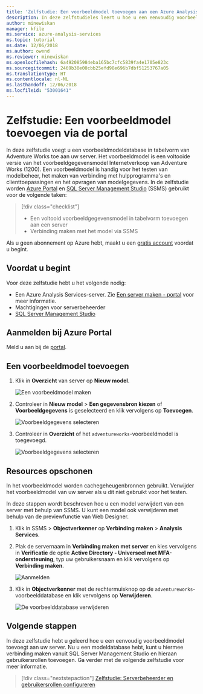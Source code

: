 ```yaml
---
title: 'Zelfstudie: Een voorbeeldmodel toevoegen aan een Azure Analysis Services-server | Microsoft Docs'
description: In deze zelfstudieles leert u hoe u een eenvoudig voorbeeldmodel toevoegt in Azure Analysis Services.
author: minewiskan
manager: kfile
ms.service: azure-analysis-services
ms.topic: tutorial
ms.date: 12/06/2018
ms.author: owend
ms.reviewer: minewiskan
ms.openlocfilehash: 6a492085984eba165bc7cfc5839fa4e1705e823c
ms.sourcegitcommit: 2469b30e00cbb25efd98e696b7dbf51253767a05
ms.translationtype: HT
ms.contentlocale: nl-NL
ms.lasthandoff: 12/06/2018
ms.locfileid: "53001641"
---
```

# <a name="tutorial-add-a-sample-model-from-the-portal"></a>Zelfstudie: Een voorbeeldmodel toevoegen via de portal

In deze zelfstudie voegt u een voorbeeldmodeldatabase in tabelvorm van Adventure Works toe aan uw server. Het voorbeeldmodel is een voltooide versie van het voorbeeldgegevensmodel Internetverkoop van Adventure Works (1200). Een voorbeeldmodel is handig voor het testen van modelbeheer, het maken van verbinding met hulpprogramma's en clienttoepassingen en het opvragen van modelgegevens. In de zelfstudie worden [Azure Portal](https://portal.azure.com) en [SQL Server Management Studio](/sql/ssms/download-sql-server-management-studio-ssms) (SSMS) gebruikt voor de volgende taken: 

> [!div class="checklist"]
> * Een voltooid voorbeeldgegevensmodel in tabelvorm toevoegen aan een server 
> * Verbinding maken met het model via SSMS

Als u geen abonnement op Azure hebt, maakt u een [gratis account](https://azure.microsoft.com/free/) voordat u begint.

## <a name="before-you-begin"></a>Voordat u begint

Voor deze zelfstudie hebt u het volgende nodig:

- Een Azure Analysis Services-server. Zie [Een server maken - portal](analysis-services-create-server.md) voor meer informatie.
- Machtigingen voor serverbeheerder
- [SQL Server Management Studio](https://docs.microsoft.com/sql/ssms/download-sql-server-management-studio-ssms)


## <a name="sign-in-to-the-azure-portal"></a>Aanmelden bij Azure Portal

Meld u aan bij de [portal](https://portal.azure.com/).

## <a name="add-a-sample-model"></a>Een voorbeeldmodel toevoegen

1. Klik in **Overzicht** van server op **Nieuw model**.

    ![Een voorbeeldmodel maken](./media/analysis-services-create-sample-model/aas-create-sample-new-model.png)

2. Controleer in **Nieuw model** > **Een gegevensbron kiezen** of **Voorbeeldgegevens** is geselecteerd en klik vervolgens op **Toevoegen**.

    ![Voorbeeldgegevens selecteren](./media/analysis-services-create-sample-model/aas-create-sample-data.png)

3. Controleer in **Overzicht** of het `adventureworks`-voorbeeldmodel is toegevoegd.

    ![Voorbeeldgegevens selecteren](./media/analysis-services-create-sample-model/aas-create-sample-verify.png)


## <a name="clean-up-resources"></a>Resources opschonen

In het voorbeeldmodel worden cachegeheugenbronnen gebruikt. Verwijder het voorbeeldmodel van uw server als u dit niet gebruikt voor het testen.

In deze stappen wordt beschreven hoe u een model verwijdert van een server met behulp van SSMS. U kunt een model ook verwijderen met behulp van de previewfunctie van Web Designer.

1. Klik in SSMS > **Objectverkenner** op **Verbinding maken** > **Analysis Services**.

2. Plak de servernaam in **Verbinding maken met server** en kies vervolgens in **Verificatie** de optie **Active Directory - Universeel met MFA-ondersteuning**, typ uw gebruikersnaam en klik vervolgens op **Verbinding maken**.

    ![Aanmelden](./media/analysis-services-create-sample-model/aas-create-sample-cleanup-signin.png)

3. Klik in **Objectverkenner** met de rechtermuisknop op de `adventureworks`-voorbeelddatabase en klik vervolgens op **Verwijderen**.

    ![De voorbeelddatabase verwijderen](./media/analysis-services-create-sample-model/aas-create-sample-cleanup-delete.png)

## <a name="next-steps"></a>Volgende stappen 

In deze zelfstudie hebt u geleerd hoe u een eenvoudig voorbeeldmodel toevoegt aan uw server. Nu u een modeldatabase hebt, kunt u hiermee verbinding maken vanuit SQL Server Management Studio en hieraan gebruikersrollen toevoegen. Ga verder met de volgende zelfstudie voor meer informatie.

> [!div class="nextstepaction"]
> [Zelfstudie: Serverbeheerder en gebruikersrollen configureren](analysis-services-database-users.md)


